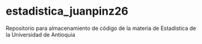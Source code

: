 # estadistica_juanpinz26
Repositorio para almacenamiento de código de la materia de Estadística de la Universidad de Antioquia
